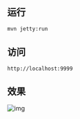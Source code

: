 ## 运行
```bash
mvn jetty:run
```

## 访问
`http://localhost:9999`

## 效果

![img](https://github.com/lai8206/form-submit-servlet/resource/2018-09-11%2019.10.32.gif)